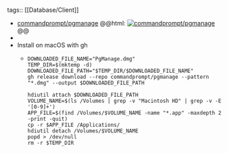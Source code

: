 tags:: [[Database/Client]]

- [commandprompt/pgmanage](https://github.com/commandprompt/pgmanage)
  @@html: <a href="https://github.com/commandprompt/pgmanage/"><img src="https://github-readme-stats-astronomer.vercel.app/api/pin/?username=commandprompt&repo=pgmanage&theme=tokyonight" alt="commandprompt/pgmanage"/></a>@@
-
- Install on macOS with gh
	- ```shell
	  DOWNLOADED_FILE_NAME="PgManage.dmg"
	  TEMP_DIR=$(mktemp -d)
	  DOWNLOADED_FILE_PATH="$TEMP_DIR/$DOWNLOADED_FILE_NAME"
	  gh release download --repo commandprompt/pgmanage --pattern "*.dmg" --output $DOWNLOADED_FILE_PATH
	  
	  hdiutil attach $DOWNLOADED_FILE_PATH
	  VOLUME_NAME=$(ls /Volumes | grep -v "Macintosh HD" | grep -v -E '[0-9]+')
	  APP_FILE=$(find /Volumes/$VOLUME_NAME -name "*.app" -maxdepth 2 -print -quit)
	  cp -r $APP_FILE /Applications/
	  hdiutil detach /Volumes/$VOLUME_NAME
	  popd > /dev/null
	  rm -r $TEMP_DIR
	  ```